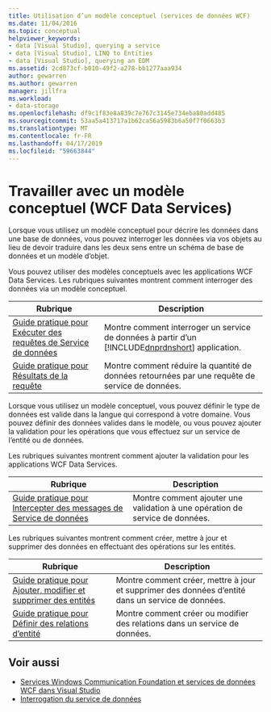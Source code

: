 ```yaml
---
title: Utilisation d’un modèle conceptuel (services de données WCF)
ms.date: 11/04/2016
ms.topic: conceptual
helpviewer_keywords:
- data [Visual Studio], querying a service
- data [Visual Studio], LINQ to Entities
- data [Visual Studio], querying an EDM
ms.assetid: 2cd873cf-b010-49f2-a278-bb1277aaa934
author: gewarren
ms.author: gewarren
manager: jillfra
ms.workload:
- data-storage
ms.openlocfilehash: df9c1f83e8a839c7e767c3145e734eba80add485
ms.sourcegitcommit: 53aa5a413717a1b62ca56a5983b6a50f7f0663b3
ms.translationtype: MT
ms.contentlocale: fr-FR
ms.lasthandoff: 04/17/2019
ms.locfileid: "59663844"
---
```

# <a name="work-with-a-conceptual-model-wcf-data-services"></a>Travailler avec un modèle conceptuel (WCF Data Services)

Lorsque vous utilisez un modèle conceptuel pour décrire les données dans une base de données, vous pouvez interroger les données via vos objets au lieu de devoir traduire dans les deux sens entre un schéma de base de données et un modèle d’objet.

 Vous pouvez utiliser des modèles conceptuels avec les applications WCF Data Services. Les rubriques suivantes montrent comment interroger des données via un modèle conceptuel.

| Rubrique | Description |
| - | - |
| [Guide pratique pour Exécuter des requêtes de Service de données](/dotnet/framework/data/wcf/how-to-execute-data-service-queries-wcf-data-services) | Montre comment interroger un service de données à partir d’un [!INCLUDE[dnprdnshort](../code-quality/includes/dnprdnshort_md.md)] application. |
| [Guide pratique pour Résultats de la requête](/dotnet/framework/data/wcf/how-to-project-query-results-wcf-data-services) | Montre comment réduire la quantité de données retournées par une requête de service de données. |

 Lorsque vous utilisez un modèle conceptuel, vous pouvez définir le type de données est valide dans la langue qui correspond à votre domaine. Vous pouvez définir des données valides dans le modèle, ou vous pouvez ajouter la validation pour les opérations que vous effectuez sur un service de l’entité ou de données.

 Les rubriques suivantes montrent comment ajouter la validation pour les applications WCF Data Services.

|Rubrique|Description|
|-----------|-----------------|
|[Guide pratique pour Intercepter des messages de Service de données](/dotnet/framework/data/wcf/how-to-intercept-data-service-messages-wcf-data-services)|Montre comment ajouter une validation à une opération de service de données.|

 Les rubriques suivantes montrent comment créer, mettre à jour et supprimer des données en effectuant des opérations sur les entités.

|Rubrique|Description|
|-----------|-----------------|
|[Guide pratique pour Ajouter, modifier et supprimer des entités](/dotnet/framework/data/wcf/how-to-add-modify-and-delete-entities-wcf-data-services)|Montre comment créer, mettre à jour et supprimer des données d’entité dans un service de données.|
|[Guide pratique pour Définir des relations d’entité](/dotnet/framework/data/wcf/how-to-define-entity-relationships-wcf-data-services)|Montre comment créer ou modifier des relations dans un service de données.|

## <a name="see-also"></a>Voir aussi

- [Services Windows Communication Foundation et services de données WCF dans Visual Studio](../data-tools/windows-communication-foundation-services-and-wcf-data-services-in-visual-studio.md)
- [Interrogation du service de données](/dotnet/framework/data/wcf/querying-the-data-service-wcf-data-services)
